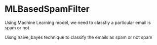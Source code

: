 # MLBasedSpamFilter

Using Machine Learning model, we need to classfiy a particular email is spam or not

Uisng naive_bayes technique to classify the emails as spam or not spam
